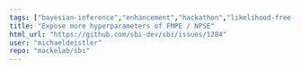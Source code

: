 ```yaml
---
tags: ["bayesian-inference","enhancement","hackathon","likelihood-free-inference","machine-learning","parameter-estimation","performance","pytorch","simulation-based-inference"]
title: "Expose more hyperparameters of FMPE / NPSE"
html_url: "https://github.com/sbi-dev/sbi/issues/1284"
user: "michaeldeistler"
repo: "mackelab/sbi"
---
```



